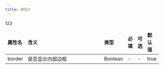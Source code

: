 ```yaml
---
title: 按钮2
---
```

123
<ClientOnly/>
  <button-demo/>
</ClientOnly>

<table style="width: 100%;margin-bottom: 4em">
<thead>
  <tr style=" font-weight:bold;">
    <td>属性名</td>
    <td style="width:20em">含义</td>
    <td>类型</td>
    <td>必填</td>
    <td>可选</td>
    <td>默认值</td>
  </tr>
</thead>
<tbody>
  <tr>
    <td>border</td>
    <td>是否显示内部边框</td>
    <td>Boolean</td>
    <td>-</td>
    <td>-</td>
    <td>true</td>
  </tr>
</tbody>
</table>